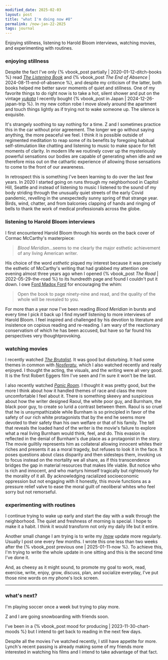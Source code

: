 ```yaml
---
modified_date: 2025-02-03
layout: post
title: "what I'm doing now #8"
permalink: /now-jan-22-2025
tags: journal
---
```


Enjoying stillness, listening to Harold Bloom interviews, watching movies, and experimenting with routines.
<!--more-->

### enjoying stillness

Despite the fact I've only {% vbook_post partially | 2020-01-12-ditch-books %} read [_The Listening Book_](https://www.goodreads.com/book/show/13136146-the-listening-book) and {% vbook_post _The End of Absence_ | 2024-08-11-end-of-absence %}, and despite my criticism of the latter, both books helped me better savor moments of quiet and stillness.
One of my favorite things to do right now is to take a hot, silent shower and put on the vintage [_yukata_](https://en.wikipedia.org/wiki/Yukata) I recently bought {% vbook_post in Japan | 2024-12-26-japan-trip %}.
In my new cotton robe I move slowly around the apartment and touch things lightly as if trying not to wake someone up.
The silence is exquisite.

It's strangely soothing to say nothing for a time.
Z and I sometimes practice this in the car without prior agreement.
The longer we go without saying anything, the more peaceful we feel.
I think it is possible outside of regimented meditation to reap some of its benefits by foregoing habitual self-stimulation like chatting and listening to music to make space for felt moments of clarity.
In modern life we routinely cover up the mysteriously powerful sensations our bodies are capable of generating when idle and we therefore miss out on the cathartic experience of allowing those sensations to come to the front of our awareness.

In retrospect this is something I've been learning to do over the last few years.
In 2020 I started going on runs through my neighborhood in Capitol Hill, Seattle and instead of listening to music I listened to the sound of my body striding through the unusually quiet streets of the early Covid pandemic, revelling in the unexpectedly sunny spring of that strange year.
Birds, wind, chatter, and from balconies clapping of hands and ringing of bells to thank the work of medical professionals across the globe.

### listening to Harold Bloom interviews

I first encountered Harold Bloom through his words on the back cover of Cormac McCarthy's masterpiece:
> _Blood Meridian_...seems to me clearly the major esthetic achievement of any living American writer.

His choice of the word _esthetic_ piqued my interest because it was precisely the esthetic of McCarthy's writing that had grabbed my attention one evening almost three years ago when I opened {% vbook_post _The Road_ | 2022-05-29-the-road %} to its hundredth page and found I couldn't put it down.
I owe [Ford Madox Ford](https://www.goodreads.com/quotes/14417-open-the-book-to-page-ninety-nine-and-read-and-the) for encouraging the whim:

> Open the book to page ninety-nine and read, and the quality of the whole will be revealed to you.

For more than a year now I've been reading _Blood Meridian_ in bursts and every time I pick it back up I find myself listening to more interviews of Harold Bloom.
I feel inspired and challenged by his devotion to literature and insistence on copious reading and re-reading.
I am wary of the reactionary conservatism of which he has been accused, but have so far found his perspectives very thoughtprovoking.

### watching movies

I recently watched [_The Brutalist_](https://en.wikipedia.org/wiki/The_Brutalist).
It was good but disturbing.
It had some themes in common with [_Nosferatu_](https://en.wikipedia.org/wiki/Nosferatu_(2024_film)), which I also watched recently and really enjoyed.
I thought the acting, the visuals, and the writing were all very good.
It is the first Robert Eggers film I've seen and I'm sure it won't be the last.

I also recently watched [_Panic Room_](https://en.wikipedia.org/wiki/Panic_Room).
I thought it was pretty good, but the more I think about how it handled themes of race and class the more uncomfortable I feel about it.
There is something skeevy and suspicious about how the writer designed Raoul, the white poor guy, and Burnham, the black poor guy, to create so lurid a contrast between them.
Raoul is so cruel that he is unsympathizable while Burnham is so principled in favor of the safety of our rich white protagonists that by the end he seems more devoted to their safety than his own welfare or that of his family.
The tell that reveals the loaded hand of the writer is the movie's failure to explore what a real living Burnham would think, feel, and do.
This evasion is reflected in the denial of Burnham's due place as a protagonist in the story.
The movie guiltily represents him as collateral allowing innocent whites their riches and presents it as a moral tragedy, but refuses to look it in the face.
It poses questions about class disparity and then sidesteps them, invoking us to focus instead on the mortality we all share, as if this transcendence bridges the gap in material resources that makes life viable.
But notice who is rich and innocent, and who martyrs himself tragically but righteously for the morality of it all.
By acknowledging racialized socioeconomic oppression but not engaging with it honestly, this movie functions as a pressure relief valve to ease the moral guilt of neoliberal whites who feel sorry but not remorseful.

### experimenting with routines

I continue trying to wake up early and start the day with a walk through the neighborhood.
The quiet and freshness of morning is special.
I hope to make it a habit.
I think it would transform not only my daily life but it entire.

Another small change I am trying is to write my [/now]({{site.baseurl}}/now) update more regularly.
Usually I post one every few months.
I wrote this one less than two weeks after the {% vbook_post previous one | 2025-01-11-now %}.
To achieve this, I'm trying to write the whole update in one sitting and this is the second time I've done it.

And, as cheesy as it might sound, to promote my goal to work, read, exercise, write, enjoy, grow, discuss, plan, and socialize everyday, I've put those nine words on my phone's lock screen.

---

### what's next?

I'm playing soccer once a week but trying to play more.

Z and I are going snowboarding with friends soon.

I've been in a {% vbook_post mood for producing | 2023-11-30-chart-moods %} but I intend to get back to reading in the next few days.

Despite all the movies I've watched recently, I still have appetite for more.
Lynch's recent passing is already making some of my friends more interested in watching his films and I intend to take advantage of that fact.
